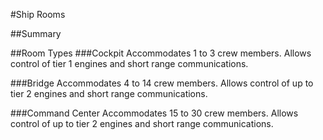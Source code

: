 #Ship Rooms

##Summary

##Room Types
###Cockpit
Accommodates 1 to 3 crew members.
Allows control of tier 1 engines and short range communications.

###Bridge
Accommodates 4 to 14 crew members.
Allows control of up to tier 2 engines and short range communications.

###Command Center
Accommodates 15 to 30 crew members.
Allows control of up to tier 2 engines and short range communications.

